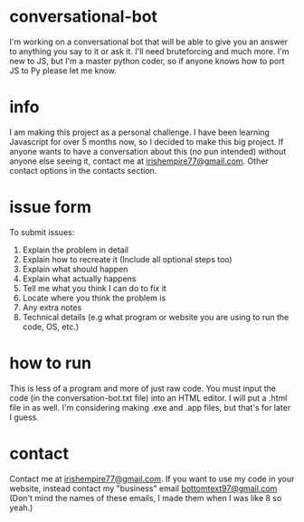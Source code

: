 # conversational-bot
I'm working on a conversational bot that will be able to give you an answer to anything you say to it or ask it. I'll need bruteforcing and much more. I'm new to JS, but I'm a master python coder, so if anyone knows how to port JS to Py please let me know.

# info
I am making this project as a personal challenge. I have been learning Javascript for over 5 months now, so I decided to make this big project. If anyone wants to have a conversation about this (no pun intended) without anyone else seeing it, contact me at irishempire77@gmail.com. Other contact options in the contacts section.

# issue form
To submit issues:
1. Explain the problem in detail
2. Explain how to recreate it (Include all optional steps too)
3. Explain what should happen
4. Explain what actually happens
5. Tell me what you think I can do to fix it
6. Locate where you think the problem is
7. Any extra notes
8. Technical details (e.g what program or website you are using to run the code, OS, etc.)

# how to run
This is less of a program and more of just raw code. You must input the code (in the conversation-bot.txt file) into an HTML editor. I will put a .html file in as well. I'm considering making .exe and .app files, but that's for later I guess. 

# contact
Contact me at irishempire77@gmail.com. If you want to use my code in your website, instead contact my "business" email bottomtext97@gmail.com (Don't mind the names of these emails, I made them when I was like 8 so yeah.)
